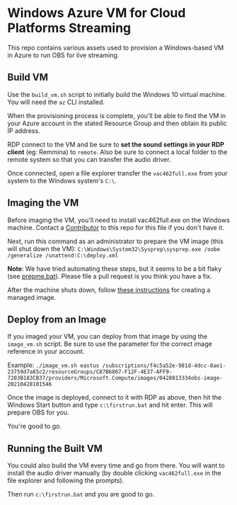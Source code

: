 # Windows Azure VM for Cloud Platforms Streaming

This repo contains various assets used to provision a Windows-based VM in
Azure to run OBS for live streaming.

## Build VM

Use the `build_vm.sh` script to initially build the Windows 10 virtual
machine. You will need the `az` CLI installed.

When the provisioning process is complete, you'll be able to find the VM in
your Azure account in the stated Resource Group and then obtain its public IP
address.

RDP connect to the VM and be sure to **set the sound settings in your
RDP client** (eg: Remmina) to `remote`. Also be sure to connect a local folder
to the remote system so that you can transfer the audio driver.

Once connected, open a file explorer transfer the `vac462full.exe` from your
system to the Windows system's `C:\`.

## Imaging the VM

Before imaging the VM, you'll need to install vac462full.exe on the Windows machine. Contact a [Contributor](https://github.com/cloud-platforms-streaming/azure-obs-vm/graphs/contributors) to this repo for this file if you don't have it.

Next, run this command as an administrator to prepare the VM image (this will shut down the VM):
`C:\Windows\System32\Sysprep\sysprep.exe /oobe /generalize /unattend:C:\deploy.xml`

**Note**: We have tried automating these steps, but it seems to be a bit flaky (see [prepme.bat](https://github.com/cloud-platforms-streaming/azure-obs-vm/blob/main/prepme.bat)). Please file a pull request is you think you have a fix.

After the machine shuts down, follow [these
instructions](https://docs.microsoft.com/en-us/azure/virtual-machines/windows/capture-image-resource#create-a-managed-image-in-the-portal)
for creating a managed image.

## Deploy from an Image

If you imaged your VM, you can deploy from that image by using the
`image_vm.sh` script. Be sure to use the parameter for the correct image
reference in your account.

Example: `./image_vm.sh eastus /subscriptions/f4c5a52e-981d-4dcc-8ae1-23759d7a65c2/resourceGroups/C87B6867-F12F-4E37-AFF9-7203B183CB37/providers/Microsoft.Compute/images/0428013334obs-image-20210428101546`

Once the image is deployed, connect to it with RDP as above, then hit the
Windows Start button and type `c:\firstrun.bat` and hit enter. This will
prepare OBS for you.

You're good to go.

## Running the Built VM

You could also build the VM every time and go from there. You will want to
install the audio driver manually (by double clicking `vac462full.exe` in the
file explorer and following the prompts).

Then run `c:\firstrun.bat` and you are good to go.
